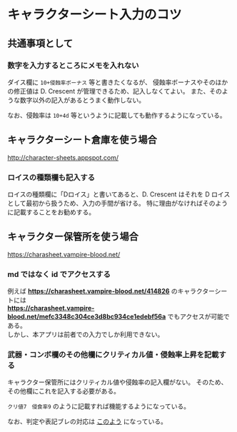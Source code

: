 # キャラクターシート入力のコツ

## 共通事項として

### 数字を入力するところにメモを入れない

ダイス欄に `10+侵蝕率ボーナス` 等と書きたくなるが、
侵蝕率ボーナスやそのほかの修正値は D. Crescent が管理できるため、記入しなくてよい。
また、そのような数字以外の記入があるとうまく動作しない。

なお、侵蝕率は `10+4d` 等というように記載しても動作するようになっている。

## キャラクターシート倉庫を使う場合

http://character-sheets.appspot.com/

### ロイスの種類欄も記入する

ロイスの種類欄に「Dロイス」と書いてあると、D. Crescent はそれを D ロイスとして最初から扱うため、入力の手間が省ける。
特に理由がなければそのように記載することをお勧めする。

## キャラクター保管所を使う場合

https://charasheet.vampire-blood.net/

### md ではなく id でアクセスする

例えば **https://charasheet.vampire-blood.net/414826** のキャラクターシートには   
**https://charasheet.vampire-blood.net/mefc3348c304ce3d8bc934ce1edebf56a** でもアクセスが可能である。   
しかし、本アプリは前者での入力でしか利用できない。

### 武器・コンボ欄のその他欄にクリティカル値・侵蝕率上昇を記載する

キャラクター保管所にはクリティカル値や侵蝕率の記入欄がない。
そのため、その他欄にこれを記入する必要がある。

`クリ値7　侵食率9` のように記載すれば機能するようになっている。

なお、判定や表記ブレの対応は [このよう](https://github.com/Shunshun94/shared/blob/b396a87eac6ca191b4f2a20bf54aa3bb735bbdfb/jquery/com/hiyoko/vampireblood/dx3.js#L141) になっている。

